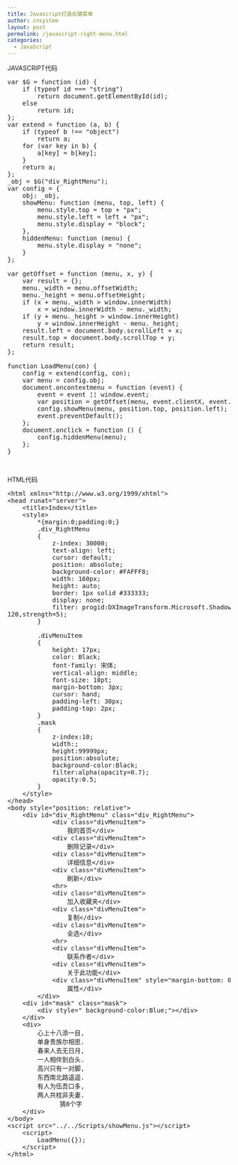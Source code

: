 ```yaml
---
title: Javascript打造右键菜单
author: cnsystem
layout: post
permalink: /javascript-right-menu.html
categories:
  - JavaScript
---
```

JAVASCRIPT代码

<pre class="brush:javascript" lang="javascript">var $G = function (id) {
    if (typeof id === "string")
        return document.getElementById(id);
    else
        return id;
};
var extend = function (a, b) {
    if (typeof b !== "object")
        return a;
    for (var key in b) {
        a[key] = b[key];
    }
    return a;
};
_obj = $G("div_RightMenu");
var config = {
    obj: _obj,
    showMenu: function (menu, top, left) {
        menu.style.top = top + "px";
        menu.style.left = left + "px";
        menu.style.display = "block";
    },
    hiddenMenu: function (menu) {
        menu.style.display = "none";
    }
};

var getOffset = function (menu, x, y) {
    var result = {};
    menu._width = menu.offsetWidth;
    menu._height = menu.offsetHeight;
    if (x + menu._width &gt; window.innerWidth)
        x = window.innerWidth - menu._width;
    if (y + menu._height &gt; window.innerHeight)
        y = window.innerHeight - menu._height;
    result.left = document.body.scrollLeft + x;
    result.top = document.body.scrollTop + y;
    return result;
};

function LoadMenu(con) {
    config = extend(config, con);
    var menu = config.obj;
    document.oncontextmenu = function (event) {
        event = event ¦¦ window.event;
        var position = getOffset(menu, event.clientX, event.clientY);
        config.showMenu(menu, position.top, position.left);
        event.preventDefault();
    };
    document.onclick = function () {
        config.hiddenMenu(menu);
    };
}</pre>

&nbsp;

HTML代码

<pre class="brush:html" lang="HTML">&lt;html xmlns="http://www.w3.org/1999/xhtml"&gt;
&lt;head runat="server"&gt;
    &lt;title&gt;Index&lt;/title&gt;
    &lt;style&gt;
        *{margin:0;padding:0;}
        .div_RightMenu
        {
            z-index: 30000;
            text-align: left;
            cursor: default;
            position: absolute;
            background-color: #FAFFF8;
            width: 160px;
            height: auto;
            border: 1px solid #333333;
            display: none;
            filter: progid:DXImageTransform.Microsoft.Shadow(Color=#333333,Direction=
120,strength=5);
        }

        .divMenuItem
        {
            height: 17px;
            color: Black;
            font-family: 宋体;
            vertical-align: middle;
            font-size: 10pt;
            margin-bottom: 3px;
            cursor: hand;
            padding-left: 30px;
            padding-top: 2px;
        }
        .mask
        {
            z-index:10;
            width:;
            height:99999px;
            position:absolute;
            background-color:Black;
            filter:alpha(opacity=0.7);
            opacity:0.5;
        }
    &lt;/style&gt;
&lt;/head&gt;
&lt;body style="position: relative"&gt;
    &lt;div id="div_RightMenu" class="div_RightMenu"&gt;
            &lt;div class="divMenuItem"&gt;
                我的首页&lt;/div&gt;
            &lt;div class="divMenuItem"&gt;
                删除记录&lt;/div&gt;
            &lt;div class="divMenuItem"&gt;
                详细信息&lt;/div&gt;
            &lt;div class="divMenuItem"&gt;
                刷新&lt;/div&gt;
            &lt;hr&gt;
            &lt;div class="divMenuItem"&gt;
                加入收藏夹&lt;/div&gt;
            &lt;div class="divMenuItem"&gt;
                复制&lt;/div&gt;
            &lt;div class="divMenuItem"&gt;
                全选&lt;/div&gt;
            &lt;hr&gt;
            &lt;div class="divMenuItem"&gt;
                联系作者&lt;/div&gt;
            &lt;div class="divMenuItem"&gt;
                关于此功能&lt;/div&gt;
            &lt;div class="divMenuItem" style="margin-bottom: 0px;"&gt;
                属性&lt;/div&gt;
        &lt;/div&gt;
    &lt;div id="mask" class="mask"&gt;
        &lt;div style=" background-color:Blue;"&gt;&lt;/div&gt;
    &lt;/div&gt;
    &lt;div&gt;
        心上十八添一目,
        单身贵族尔相思.
        春来人去无日月,
        一人相伴到白头.
        高兴只有一对脚,
        东西南北路遥遥.
        有人为伍吾口多,
        两人共枕非夫妻.
              猜8个字
    &lt;/div&gt;
&lt;/body&gt;
&lt;script src="../../Scripts/showMenu.js"&gt;&lt;/script&gt;
    &lt;script&gt;
        LoadMenu({});
    &lt;/script&gt;
&lt;/html&gt;</pre>

&nbsp;